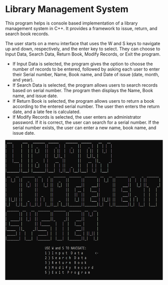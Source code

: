 # Library Management System

This program helps is console based implementation of a library management system in C++. It provides a framework to issue, return, and search book records.

The user starts on a menu interface that uses the W and S keys to navigate up and down, respectively, and the enter key to select. They can choose to Input Data, Search Data, Return Book, Modify Records, or Exit the program.

- If Input Data is selected, the program gives the option to choose the number of records to be entered, followed by asking each user to enter their Serial number, Name, Book name, and Date of issue (date, month, and year).
- If Search Data is selected, the program allows users to search records based on serial number. The program then displays the Name, Book name, and issue date.
- If Return Book is selected, the program allows users to return a book according to the entered serial number. The user then enters the return date, and a late fee is calculated.
- If Modify Records is selected, the user enters an administrator password. If it is correct, the user can search for a serial number. If the serial number exists, the user can enter a new name, book name, and issue date.

<img src="main-menu.png" alt="An image of the main menu screen" width="684" height="447"/>
